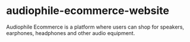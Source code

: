 # audiophile-ecommerce-website
Audiophile Ecommerce is a platform where users can shop for speakers, earphones, headphones and other audio equipment.
